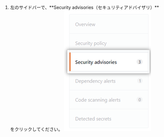1. 左のサイドバーで、**Security advisories（セキュリティアドバイザリ）**をクリックしてください。 ![セキュリティアドバイザリタブ](/assets/images/help/security/advisories-tab.png)
